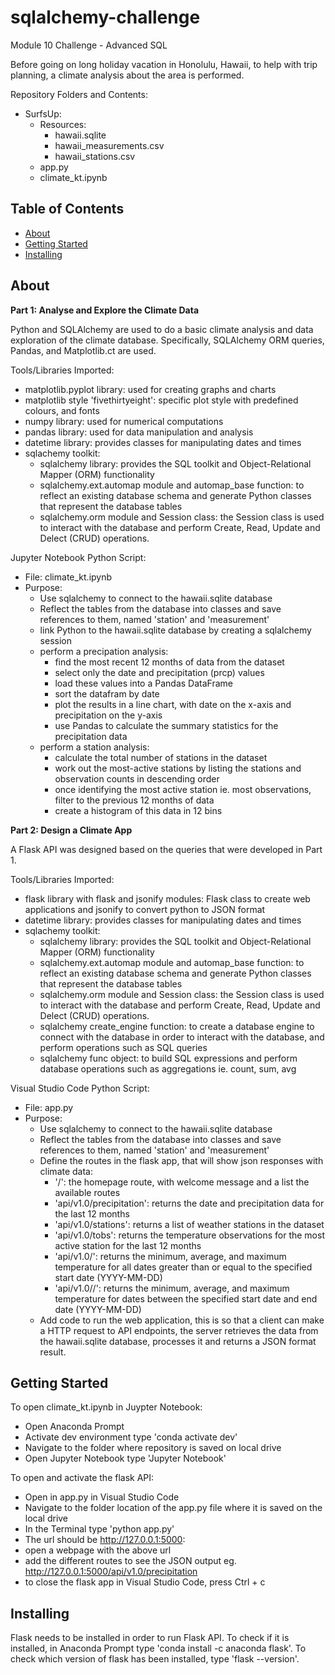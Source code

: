 # sqlalchemy-challenge
Module 10 Challenge - Advanced SQL

Before going on long holiday vacation in Honolulu, Hawaii, to help with trip planning, a climate analysis about the area is performed. 

Repository Folders and Contents:
- SurfsUp:
  - Resources:
    - hawaii.sqlite
    - hawaii_measurements.csv
    - hawaii_stations.csv
  - app.py
  - climate_kt.ipynb

## Table of Contents

- [About](#about)
- [Getting Started](#getting_started)
- [Installing](#installing)

## About
**Part 1: Analyse and Explore the Climate Data**

Python and SQLAlchemy are used to do a basic climate analysis and data exploration of the climate database. Specifically, SQLAlchemy ORM queries, Pandas, and Matplotlib.ct are used.

Tools/Libraries Imported:
- matplotlib.pyplot library: used for creating graphs and charts
- matplotlib style 'fivethirtyeight': specific plot style with predefined colours, and fonts
- numpy library: used for numerical computations
- pandas library: used for data manipulation and analysis
- datetime library: provides classes for manipulating dates and times
- sqlachemy toolkit:
  - sqlalchemy library: provides the SQL toolkit and Object-Relational Mapper (ORM) functionality
  - sqlalchemy.ext.automap module and automap_base function: to reflect an existing database schema and generate Python classes that represent the database tables
  - sqlalchemy.orm module and Session class: the Session class is used to interact with the database and perform Create, Read, Update and Delect (CRUD) operations. 

Jupyter Notebook Python Script:
- File: climate_kt.ipynb
- Purpose:
  - Use sqlalchemy to connect to the hawaii.sqlite database
  - Reflect the tables from the database into classes and save references to them, named 'station' and 'measurement'
  - link Python to the hawaii.sqlite database by creating a sqlalchemy session
  - perform a precipation analysis:
    - find the most recent 12 months of data from the dataset
    - select only the date and precipitation (prcp) values
    - load these values into a Pandas DataFrame
    - sort the datafram by date
    - plot the results in a line chart, with date on the x-axis and precipitation on the y-axis
    - use Pandas to calculate the summary statistics for the precipitation data
  - perform a station analysis:
    - calculate the total number of stations in the dataset
    - work out the most-active stations by listing the stations and observation counts in descending order
    - once identifying the most active station ie. most observations, filter to the previous 12 months of data
    - create a histogram of this data in 12 bins
  

**Part 2: Design a Climate App**

A Flask API was designed based on the queries that were developed in Part 1. 

Tools/Libraries Imported:
- flask library with flask and jsonify modules:  Flask class to create web applications and jsonify to convert python to JSON format
- datetime library: provides classes for manipulating dates and times
- sqlachemy toolkit:
  - sqlalchemy library: provides the SQL toolkit and Object-Relational Mapper (ORM) functionality
  - sqlalchemy.ext.automap module and automap_base function: to reflect an existing database schema and generate Python classes that represent the database tables
  - sqlalchemy.orm module and Session class: the Session class is used to interact with the database and perform Create, Read, Update and Delect (CRUD) operations.
  - sqlalchemy create_engine function: to create a database engine to connect with the database in order to interact with the database, and perform operations such as SQL queries
  - sqlalchemy func object: to build SQL expressions and perform database operations such as aggregations ie. count, sum, avg

Visual Studio Code Python Script:
- File: app.py
- Purpose:
  - Use sqlalchemy to connect to the hawaii.sqlite database
  - Reflect the tables from the database into classes and save references to them, named 'station' and 'measurement'
  - Define the routes in the flask app, that will show json responses with climate data:
    - '/': the homepage route, with welcome message and a list the available routes
    - 'api/v1.0/precipitation': returns the date and precipitation data for the last 12 months
    - 'api/v1.0/stations': returns a list of weather stations in the dataset
    - 'api/v1.0/tobs': returns the temperature observations for the most active station for the last 
        12 months
    - 'api/v1.0/<start>': returns the minimum, average, and maximum temperature for all dates greater than 
        or equal to the specified start date (YYYY-MM-DD)
    - 'api/v1.0/<start>/<end>': returns the minimum, average, and maximum temperature for dates between the 
        specified start date and end date (YYYY-MM-DD)
  - Add code to run the web application, this is so that a client can make a HTTP request to API endpoints, the server retrieves the data from the hawaii.sqlite database, processes it and returns a JSON format result.


## Getting Started
To open climate_kt.ipynb in Juypter Notebook:
  - Open Anaconda Prompt
  - Activate dev environment type 'conda activate dev'
  - Navigate to the folder where repository is saved on local drive
  - Open Jupyter Notebook type 'Jupyter Notebook'

To open and activate the flask API:
 - Open in app.py in Visual Studio Code
 - Navigate to the folder location of the app.py file where it is saved on the local drive
 - In the Terminal type 'python app.py'
 - The url should be http://127.0.0.1:5000:
  - open a webpage with the above url
  - add the different routes to see the JSON output eg. http://127.0.0.1:5000/api/v1.0/precipitation
  - to close the flask app in Visual Studio Code, press Ctrl + c

## Installing
Flask needs to be installed in order to run Flask API.
To check if it is installed, in Anaconda Prompt type 'conda install -c anaconda flask'.
To check which version of flask has been installed, type 'flask --version'.




